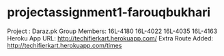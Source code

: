 # projectassignment1-farouqbukhari 
Project : Daraz.pk
Group Members: 16L-4180 16L-4022 16L-4035 16L-4163
Heroku App URL: http://techifierkart.herokuapp.com/
Extra Route Added: http://techifierkart.herokuapp.com/times
